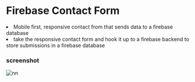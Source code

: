 # Firebase Contact Form

<li>Mobile first, responsive contact from that sends data to a firebase database</li>
<li>take the responsive contact form and hook it up to a firebase backend to store submissions in a firebase database</li>

### screenshot

![nn](https://user-images.githubusercontent.com/12325386/29496766-f93ff7e0-860b-11e7-958b-2cd698e6155d.JPG)
